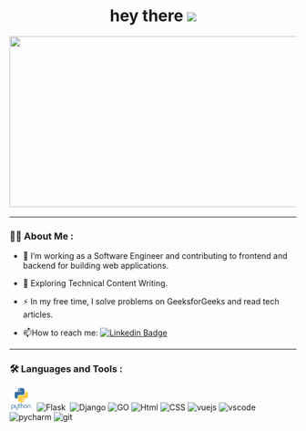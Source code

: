 <!---
<div id="header" align="center">
  <img src="https://media.giphy.com/media/M9gbBd9nbDrOTu1Mqx/giphy.gif" width="100"/>
</div>

<div id="badges">
  <a href="your-linkedin-URL">
    <img src="https://img.shields.io/badge/LinkedIn-blue?style=for-the-badge&logo=linkedin&logoColor=white" alt="LinkedIn Badge"/>
  </a>
  <a href="your-youtube-URL">
    <img src="https://img.shields.io/badge/YouTube-red?style=for-the-badge&logo=youtube&logoColor=white" alt="Youtube Badge"/>
  </a>
  <a href="your-twitter-URL">
    <img src="https://img.shields.io/badge/Twitter-blue?style=for-the-badge&logo=twitter&logoColor=white" alt="Twitter Badge"/>
  </a>
</div
--->


<div align="center">
  <h1>
  hey there
  <img src="https://media.giphy.com/media/hvRJCLFzcasrR4ia7z/giphy.gif" width="30px"/>
</h1>
  <img src="https://media.giphy.com/media/dWesBcTLavkZuG35MI/giphy.gif" width="600" height="300"/>
  
</div>

---

### :man_technologist: About Me :
- :telescope: I’m working as a Software Engineer and contributing to frontend and backend for building web applications.

- :seedling: Exploring Technical Content Writing.

- :zap: In my free time, I solve problems on GeeksforGeeks and read tech articles.

- :mailbox:How to reach me: [![Linkedin Badge](https://img.shields.io/badge/-kakbar-blue?style=flat&logo=Linkedin&logoColor=white)](your-linkedin-url)


---

### :hammer_and_wrench: Languages and Tools :
<div>
  
          
  <img src="https://github.com/devicons/devicon/blob/master/icons/python/python-original-wordmark.svg" title="Python" alt="Python" width="40" height="40"/>&nbsp;
  <img src="https://cdn.jsdelivr.net/gh/devicons/devicon/icons/flask/flask-original-wordmark.svg" title="Flask" alt="Flask" width="40" height="40"/>&nbsp;
<img src="https://cdn.jsdelivr.net/gh/devicons/devicon/icons/django/django-plain.svg" title="Django" alt="Django" width="40" height="40" />
<img src="https://cdn.jsdelivr.net/gh/devicons/devicon/icons/go/go-original-wordmark.svg" title="GO" alt="GO" width="40" height="40" />
<img src="https://cdn.jsdelivr.net/gh/devicons/devicon/icons/html5/html5-original-wordmark.svg" title="Html" alt="Html" width="40" height="40"/>
<img src="https://cdn.jsdelivr.net/gh/devicons/devicon/icons/css3/css3-original-wordmark.svg" title="CSS" alt="CSS" width="40" height="40" />
<img src="https://cdn.jsdelivr.net/gh/devicons/devicon/icons/vuejs/vuejs-original-wordmark.svg" title="vuejs" alt="vuejs" width="40" height="40" />
<img src="https://cdn.jsdelivr.net/gh/devicons/devicon/icons/vscode/vscode-original-wordmark.svg" title="vscode" alt="vscode" width="40" height="40" />
<img src="https://cdn.jsdelivr.net/gh/devicons/devicon/icons/pycharm/pycharm-original-wordmark.svg" title="pycharm" alt="pycharm" width="40" height="40" />
<img src="https://cdn.jsdelivr.net/gh/devicons/devicon/icons/git/git-original.svg"  title="git" alt="git" width="40" height="40" />


          
          
          
          
          

</div>
